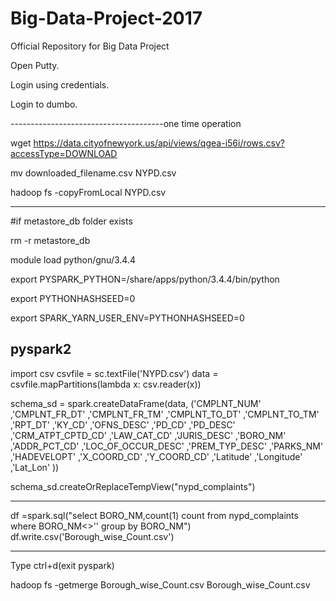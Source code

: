# Big-Data-Project-2017
 Official Repository for Big Data Project

Open Putty.

Login using credentials.

Login to dumbo.

--------------------------------------one time operation

wget https://data.cityofnewyork.us/api/views/qgea-i56i/rows.csv?accessType=DOWNLOAD

mv downloaded_filename.csv NYPD.csv

hadoop fs -copyFromLocal NYPD.csv

----------------------------------------

#if metastore_db folder exists 

rm -r metastore_db

module load python/gnu/3.4.4 

export PYSPARK_PYTHON=/share/apps/python/3.4.4/bin/python 

export PYTHONHASHSEED=0 

export SPARK_YARN_USER_ENV=PYTHONHASHSEED=0

pyspark2
----------------------------------------

import csv csvfile = sc.textFile('NYPD.csv') data = csvfile.mapPartitions(lambda x: csv.reader(x))

schema_sd = spark.createDataFrame(data, ('CMPLNT_NUM' ,'CMPLNT_FR_DT' ,'CMPLNT_FR_TM' ,'CMPLNT_TO_DT' ,'CMPLNT_TO_TM' ,'RPT_DT' ,'KY_CD' ,'OFNS_DESC' ,'PD_CD' ,'PD_DESC' ,'CRM_ATPT_CPTD_CD' ,'LAW_CAT_CD' ,'JURIS_DESC' ,'BORO_NM' ,'ADDR_PCT_CD' ,'LOC_OF_OCCUR_DESC' ,'PREM_TYP_DESC' ,'PARKS_NM' ,'HADEVELOPT' ,'X_COORD_CD' ,'Y_COORD_CD' ,'Latitude' ,'Longitude' ,'Lat_Lon' ))

schema_sd.createOrReplaceTempView("nypd_complaints")

-----------------------------------------

df =spark.sql("select BORO_NM,count(1) count from nypd_complaints where BORO_NM<>'' group by BORO_NM") df.write.csv('Borough_wise_Count.csv')

------------------------------------------

Type ctrl+d(exit pyspark)

hadoop fs -getmerge Borough_wise_Count.csv Borough_wise_Count.csv
